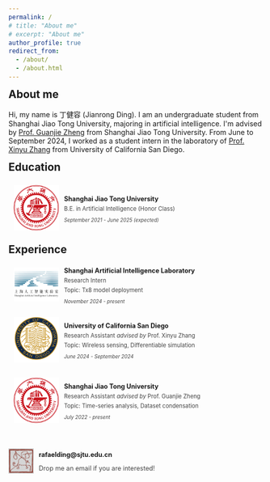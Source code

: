 ```yaml
---
permalink: /
# title: "About me"
# excerpt: "About me"
author_profile: true
redirect_from: 
  - /about/
  - /about.html
---
```


<h2 style="margin-top: 1px">About me</h2>
<p style="font-size: 0.9em;"> 

Hi, my name is 丁健容 (Jianrong Ding). I am an undergraduate student from Shanghai Jiao Tong University, majoring in artificial intelligence. I'm advised by <a href="https://jhc.sjtu.edu.cn/~gjzheng/">Prof. Guanjie Zheng</a> from Shanghai Jiao Tong University. From June to September 2024, I worked as a student intern in the laboratory of <a href="http://xyzhang.ucsd.edu/">Prof. Xinyu Zhang</a> from University of California San Diego.
</p>

<h2 style="margin-top: 1px">Education</h2>

<div style="display: flex; align-items: center; padding: 5px 0 5px 10px; margin: 5px 0;">
    <img src="/images/sjtu.png" alt="Education Icon" style="width: 90px; height: 90px; margin-right: 10px; margin-bottom: 15px; object-fit: fill;">
    <div>
        <h3 style="margin: 0; font-size: 0.9em;">Shanghai Jiao Tong University</h3>
        <p style="margin: 5px 0; color: #444; font-size: 0.8em;">B.E. in Artificial Intelligence (Honor Class)</p>
        <p style="color: #444; font-size: 0.7em;"><i>September 2021 - June 2025 (expected)</i></p>
    </div>
</div>


<h2 style="margin-top: 1px">Experience</h2>

<div style="display: flex; align-items: center; padding: 5px 0 5px 10px; margin: 5px 0;">
    <img src="/images/shanghai-ailab.png" alt="Education Icon" style="width: 90px; height: 67px; margin-right: 10px; margin-bottom: 15px; object-fit: fill;">
    <div>
        <h3 style="margin: 0; font-size: 0.9em;">Shanghai Artificial Intelligence Laboratory</h3>
        <p style="margin: 5px 0 0 0; color: #444; font-size: 0.8em;">Research Intern</p>
        <p style="margin: 5px 0; color: #444; font-size: 0.8em;">Topic: Tx8 model deployment</p>
        <p style="color: #444; font-size: 0.7em;"><i>November 2024 - present</i></p>
    </div>
</div>

<div style="display: flex; align-items: center; padding: 5px 0 5px 10px; margin: 5px 0;">
    <img src="/images/ucsd.svg" alt="Education Icon" style="width: 90px; height: 90px; margin-right: 10px; margin-bottom: 15px; object-fit: fill;">
    <div>
        <h3 style="margin: 0; font-size: 0.9em;">University of California San Diego</h3>
        <p style="margin: 5px 0 0 0; color: #444; font-size: 0.8em;">Research Assistant <i>advised by</i> Prof. Xinyu Zhang</p>
        <p style="margin: 5px 0; color: #444; font-size: 0.8em;">Topic: Wireless sensing, Differentiable simulation</p>
        <p style="color: #444; font-size: 0.7em;"><i>June 2024 - September 2024</i></p>
    </div>
</div>

<div style="display: flex; align-items: center; padding: 5px 0 5px 10px; margin: 5px 0;">
    <img src="/images/sjtu.png" alt="Education Icon" style="width: 90px; height: 90px; margin-right: 10px; margin-bottom: 15px; object-fit: fill;">
    <div>
        <h3 style="margin: 0; font-size: 0.9em;">Shanghai Jiao Tong University</h3>
        <p style="margin: 5px 0 0 0; color: #444; font-size: 0.8em;">Research Assistant <i>advised by</i> Prof. Guanjie Zheng</p>
        <p style="margin: 5px 0; color: #444; font-size: 0.8em;">Topic: Time-series analysis, Dataset condensation</p>
        <p style="color: #444; font-size: 0.7em;"><i>July 2022 - present</i></p>
    </div>
</div>



<div style="display: flex; align-items: center; padding: 0px; margin: 30px 0;">
    <img src="/images/still-working.jpg" alt="Education Icon" style="width: 50px; height: 50px; margin-right: 10px; margin-bottom: 10px; object-fit: fill;">
    <div>
        <h3 style="margin: 0; font-size: 0.9em;"></h3>
        <p style="margin: 5px 0; font-size: 0.9em;"><b>rafaelding@sjtu.edu.cn</b></p>
        <p style="color: #444; font-size: 0.9em;">Drop me an email if you are interested!</p>
    </div>
</div>